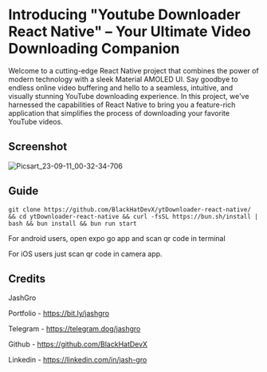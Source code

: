 # Introducing "Youtube Downloader React Native" – Your Ultimate Video Downloading Companion

Welcome to a cutting-edge React Native project that combines the power of modern technology with a sleek Material AMOLED UI. Say goodbye to endless online video buffering and hello to a seamless, intuitive, and visually stunning YouTube downloading experience. In this project, we've harnessed the capabilities of React Native to bring you a feature-rich application that simplifies the process of downloading your favorite YouTube videos.

## Screenshot
![Picsart_23-09-11_00-32-34-706](https://github.com/BlackHatDevX/ytDownloader-react-native/assets/91268029/1e7052b0-2b5e-44e0-a675-549dba9139de)
## Guide
```
git clone https://github.com/BlackHatDevX/ytDownloader-react-native/ && cd ytDownloader-react-native && curl -fsSL https://bun.sh/install | bash && bun install && bun run start
```

For android users, open expo go app and scan qr code in terminal

For iOS users just scan qr code in camera app.


## Credits 
JashGro

Portfolio - https://bit.ly/jashgro

Telegram - https://telegram.dog/jashgro

Github - https://github.com/BlackHatDevX

Linkedin - https://linkedin.com/in/jash-gro
